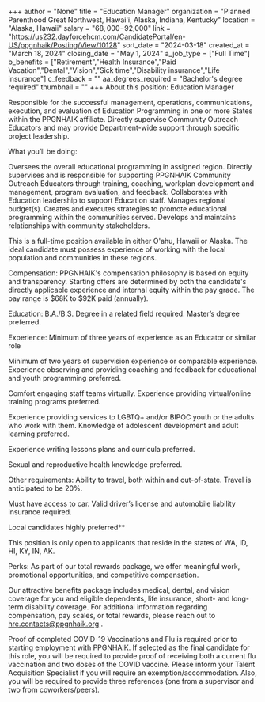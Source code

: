+++
author = "None"
title = "Education Manager"
organization = "Planned Parenthood Great Northwest, Hawai'i, Alaska, Indiana, Kentucky"
location = "Alaska, Hawaii"
salary = "$68,000-$92,000"
link = "https://us232.dayforcehcm.com/CandidatePortal/en-US/ppgnhaik/Posting/View/10128"
sort_date = "2024-03-18"
created_at = "March 18, 2024"
closing_date = "May 1, 2024"
a_job_type = ["Full Time"]
b_benefits = ["Retirement","Health Insurance","Paid Vacation","Dental","Vision","Sick time","Disability insurance","Life insurance"]
c_feedback = ""
aa_degrees_required = "Bachelor's degree required"
thumbnail = ""
+++
About this position: Education Manager

Responsible for the successful management, operations, communications, execution, and evaluation of Education Programming in one or more States within the PPGNHAIK affiliate. Directly supervise Community Outreach Educators and may provide Department-wide support through specific project leadership.

What you’ll be doing:

Oversees the overall educational programming in assigned region. Directly supervises and is responsible for supporting PPGNHAIK Community Outreach Educators through training, coaching, workplan development and management, program evaluation, and feedback.  Collaborates with Education leadership to support Education staff. Manages regional budget(s). Creates and executes strategies to promote educational programming within the communities served. Develops and maintains relationships with community stakeholders.

This is a full-time position available in either O'ahu, Hawaii or Alaska. The ideal candidate must possess experience of working with the local population and communities in these regions.

Compensation: PPGNHAIK's compensation philosophy is based on equity and transparency.  Starting offers are determined by both the candidate's directly applicable experience and internal equity within the pay grade. The pay range is $68K to $92K paid (annually).

Education:
B.A./B.S. Degree in a related field required. Master’s degree preferred.

Experience:
Minimum of three years of experience as an Educator or similar role

Minimum of two years of supervision experience or comparable experience.  Experience observing and providing coaching and feedback for educational and youth programming preferred. 

Comfort engaging staff teams virtually.  Experience providing virtual/online training programs preferred.

Experience providing services to LGBTQ+ and/or BIPOC youth or the adults who work with them.  Knowledge of adolescent development and adult learning preferred.

Experience writing lessons plans and curricula preferred.

Sexual and reproductive health knowledge preferred.

Other requirements:
Ability to travel, both within and out-of-state. Travel is anticipated to be 20%.

Must have access to car. Valid driver’s license and automobile liability insurance required.

Local candidates highly preferred**

This position is only open to applicants that reside in the states of WA, ID, HI, KY, IN, AK.

Perks: As part of our total rewards package, we offer meaningful work, promotional opportunities, and competitive compensation.  

Our attractive benefits package includes medical, dental, and vision coverage for you and eligible dependents, life insurance, short- and long-term disability coverage. For additional information regarding compensation, pay scales, or total rewards, please reach out to hre.contacts@ppgnhaik.org . 

Proof of completed COVID-19 Vaccinations and Flu is required prior to starting employment with PPGNHAIK. If selected as the final candidate for this role, you will be required to provide proof of receiving both a current flu vaccination and two doses of the COVID vaccine. Please inform your Talent Acquisition Specialist if you will require an exemption/accommodation. Also, you will be required to provide three references (one from a supervisor and two from coworkers/peers).
